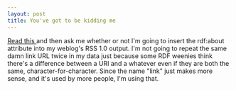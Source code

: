 ```yaml
---
layout: post
title: You've got to be kidding me 
---
```



<a href="http://www.intertwingly.net/blog/840.html">Read this </a>and then ask me whether or not I'm going to insert the rdf:about attribute into my weblog's RSS 1.0 output. I'm not going to repeat the same damn link URL twice in my data just because some RDF weenies think there's a difference between a URI and a whatever even if they are both the same, character-for-character. Since the name "link" just makes more sense, and it's used by more people, I'm using that.

